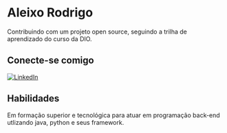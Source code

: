 
# Aleixo Rodrigo

Contribuindo com um projeto open source, seguindo a trilha de aprendizado do curso da DIO.

## Conecte-se comigo

[![LinkedIn](https://img.shields.io/badge/LinkedIn-0077B5?style=for-the-badge&logo=linkedin&logoColor=white)](https://linkedin.com/in/rodrigo-aleixo-a32450164)

## Habilidades

Em formação superior e tecnológica para atuar em programação back-end utlizando java, python e seus framework.